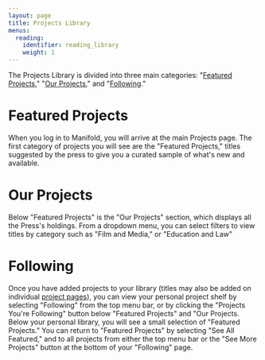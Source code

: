 ```yaml
---
layout: page
title: Projects Library
menus:
  reading:
    identifier: reading_library
    weight: 1
---
```


The Projects Library is divided into three main categories: "[Featured Projects](#featuredprojects)," "[Our Projects](#ourprojects)," and "[Following](#following)."

<a name="featuredprojects"></a>
# Featured Projects

When you log in to Manifold, you will arrive at the main Projects page. The first category of projects you will see are the "Featured Projects," titles suggested by the press to give you a curated sample of what's new and available.

<a name="ourprojects"></a>
# Our Projects

Below "Featured Projects" is the "Our Projects" section, which displays all the Press's holdings. From a dropdown menu, you can select filters to view titles by category such as "Film and Media," or "Education and Law"

<a name="following"></a>
# Following

Once you have added projects to your library (titles may also be added on individual [project pages](project_page.html)), you can view your personal project shelf by selecting "Following" from the top menu bar, or by clicking the "Projects You're Following" button below "Featured Projects" and "Our Projects. Below your personal library, you will see a small selection of "Featured Projects." You can return to "Featured Projects" by selecting "See All Featured," and to all projects from either the top menu bar or the "See More Projects" button at the bottom of your "Following" page.

